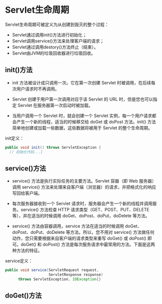 # Servlet生命周期

Servlet生命周期可被定义为从创建到毁灭的整个过程：

- Servlet通过调用init()方法进行初始化；
- Servlet调用service()方法来处理客户端的请求；
- Servlet通过调用destory()方法终止（结束）。
- Servlet由JVM的垃圾回收器进行垃圾回收。

## init()方法

- init 方法被设计成只调用一次。它在第一次创建 Servlet 时被调用，在后续每次用户请求时不再调用。
- Servlet 创建于用户第一次调用对应于该 Servlet 的 URL 时，但是您也可以指定 Servlet 在服务器第一次启动时被加载。

- 当用户调用一个 Servlet 时，就会创建一个 Servlet 实例，每一个用户请求都会产生一个新的线程，适当的时候移交给 doGet 或 doPost 方法。init() 方法简单地创建或加载一些数据，这些数据将被用于 Servlet 的整个生命周期。

init定义：

```java
public void init() throws ServletException {
  // 初始化代码...}
```

## service()方法

- service() 方法是执行实际任务的主要方法。Servlet 容器（即 Web 服务器）调用 service() 方法来处理来自客户端（浏览器）的请求，并把格式化的响应写回给客户端。

- 每次服务器接收到一个 Servlet 请求时，服务器会产生一个新的线程并调用服务。service() 方法检查 HTTP  请求类型（GET、POST、PUT、DELETE 等），并在适当的时候调用 doGet、doPost、doPut，doDelete 等方法。
- service() 方法由容器调用，service 方法在适当的时候调用 doGet、doPost、doPut、doDelete 等方法。所以，您不用对  service() 方法做任何动作，您只需要根据来自客户端的请求类型来重写 doGet() 或 doPost() 即可。doGet() 和 doPost() 方法是每次服务请求中最常用的方法。下面是这两种方法的特征。

service定义：

```java
public void service(ServletRequest request, 
                    ServletResponse response) 
      throws ServletException, IOException{}
```

## doGet()方法



